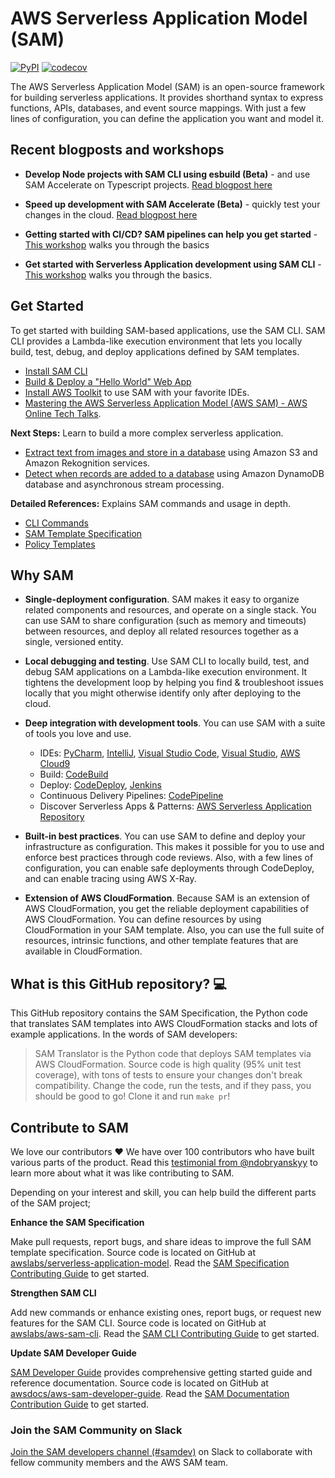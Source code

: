 # AWS Serverless Application Model (SAM)

[![PyPI](https://img.shields.io/pypi/v/aws-sam-translator)](https://pypi.org/project/aws-sam-translator/)
[![codecov](https://codecov.io/gh/aws/serverless-application-model/branch/master/graphs/badge.svg?style=flat)](https://codecov.io/gh/aws/serverless-application-model)

The AWS Serverless Application Model (SAM) is an open-source framework for building serverless applications.
It provides shorthand syntax to express functions, APIs, databases, and event source mappings.
With just a few lines of configuration, you can define the application you want and model it.

## Recent blogposts and workshops

* **Develop Node projects with SAM CLI using esbuild (Beta)** - and use SAM Accelerate on Typescript projects. [Read blogpost here](https://s12d.com/5Aa6u0o7)

* **Speed up development with SAM Accelerate (Beta)** - quickly test your changes in the cloud. [Read blogpost here](https://s12d.com/WeMib4nf)

* **Getting started with CI/CD? SAM pipelines can help you get started** - [This workshop](https://s12d.com/_JQ48d5T) walks you through the basics

* **Get started with Serverless Application development using SAM CLI** - [This workshop](https://s12d.com/Tq9ZE-Br) walks you through the basics.

## Get Started

To get started with building SAM-based applications, use the SAM CLI. SAM CLI provides a Lambda-like execution
environment that lets you locally build, test, debug, and deploy applications defined by SAM templates.

* [Install SAM CLI](https://docs.aws.amazon.com/serverless-application-model/latest/developerguide/serverless-sam-cli-install.html)
* [Build & Deploy a "Hello World" Web App](https://docs.aws.amazon.com/serverless-application-model/latest/developerguide/serverless-quick-start.html)
* [Install AWS Toolkit](https://aws.amazon.com/getting-started/tools-sdks/#IDE_and_IDE_Toolkits) to use SAM with your favorite IDEs.
* [Mastering the AWS Serverless Application Model (AWS SAM) - AWS Online Tech Talks](https://www.youtube.com/watch?v=QBBewrKR1qg).

**Next Steps:** Learn to build a more complex serverless application.
* [Extract text from images and store in a database](https://docs.aws.amazon.com/serverless-application-model/latest/developerguide/serverless-example-s3.html) using Amazon S3 and Amazon Rekognition services.
* [Detect when records are added to a database](https://docs.aws.amazon.com/serverless-application-model/latest/developerguide/serverless-example-ddb.html) using Amazon DynamoDB database and asynchronous stream processing.


**Detailed References:** Explains SAM commands and usage in depth.
* [CLI Commands](https://docs.aws.amazon.com/serverless-application-model/latest/developerguide/serverless-sam-cli-command-reference.html)
* [SAM Template Specification](https://docs.aws.amazon.com/serverless-application-model/latest/developerguide/sam-specification.html)
* [Policy Templates](https://docs.aws.amazon.com/serverless-application-model/latest/developerguide/serverless-policy-templates.html)

## Why SAM

+ **Single\-deployment configuration**\. SAM makes it easy to organize related components and resources, and operate on a single stack\. You can use SAM to share configuration \(such as memory and timeouts\) between resources, and deploy all related resources together as a single, versioned entity\.

+ **Local debugging and testing**\. Use SAM CLI to locally build, test, and debug SAM applications on a Lambda-like execution environment. It tightens the development loop by helping you find & troubleshoot issues locally that you might otherwise identify only after deploying to the cloud.

+ **Deep integration with development tools**. You can use SAM with a suite of tools you love and use.
    + IDEs: [PyCharm](https://aws.amazon.com/pycharm/), [IntelliJ](https://aws.amazon.com/intellij/), [Visual Studio Code](https://aws.amazon.com/visualstudiocode/), [Visual Studio](https://aws.amazon.com/visualstudio/), [AWS Cloud9](https://aws.amazon.com/cloud9/)
    + Build: [CodeBuild](https://docs.aws.amazon.com/codebuild/latest/userguide/)
    + Deploy: [CodeDeploy](https://docs.aws.amazon.com/codedeploy/latest/userguide/), [Jenkins](https://wiki.jenkins.io/display/JENKINS/AWS+SAM+Plugin)
    + Continuous Delivery Pipelines: [CodePipeline](https://docs.aws.amazon.com/codepipeline/latest/userguide/)
    + Discover Serverless Apps & Patterns: [AWS Serverless Application Repository](https://docs.aws.amazon.com/serverlessrepo/latest/devguide/)

+ **Built\-in best practices**\. You can use SAM to define and deploy your infrastructure as configuration. This makes it possible for you to use and enforce best practices through code reviews. Also, with a few lines of configuration, you can enable safe deployments through CodeDeploy, and can enable tracing using AWS X\-Ray\.

+ **Extension of AWS CloudFormation**\. Because SAM is an extension of AWS CloudFormation, you get the reliable deployment capabilities of AWS CloudFormation\. You can define resources by using CloudFormation in your SAM template\. Also, you can use the full suite of resources, intrinsic functions, and other template features that are available in CloudFormation\.

## What is this GitHub repository? 💻

This GitHub repository contains the SAM Specification, the Python code that translates SAM templates into AWS CloudFormation stacks and lots of example applications.
In the words of SAM developers:

> SAM Translator is the Python code that deploys SAM templates via AWS CloudFormation. Source code is high quality (95% unit test coverage),
with tons of tests to ensure your changes don't break compatibility. Change the code, run the tests, and if they pass, you should be good to go!
Clone it and run `make pr`!

## Contribute to SAM

We love our contributors ❤️ We have over 100 contributors who have built various parts of the product.
Read this [testimonial from @ndobryanskyy](https://www.lohika.com/aws-sam-my-exciting-first-open-source-experience/) to learn
more about what it was like contributing to SAM.

Depending on your interest and skill, you can help build the different parts of the SAM project;

**Enhance the SAM Specification**

Make pull requests, report bugs, and share ideas to improve the full SAM template specification.
Source code is located on GitHub at [awslabs/serverless-application-model](https://github.com/awslabs/serverless-application-model).
Read the [SAM Specification Contributing Guide](https://github.com/awslabs/serverless-application-model/blob/master/CONTRIBUTING.md)
to get started.

**Strengthen SAM CLI**

Add new commands or enhance existing ones, report bugs, or request new features for the SAM CLI.
Source code is located on GitHub at [awslabs/aws-sam-cli](https://github.com/awslabs/aws-sam-cli). Read the [SAM CLI Contributing Guide](https://github.com/awslabs/aws-sam-cli/blob/develop/CONTRIBUTING.md) to 
get started.

**Update SAM Developer Guide**

[SAM Developer Guide](https://docs.aws.amazon.com/serverless-application-model/latest/developerguide/index.html) provides comprehensive getting started guide and reference documentation.
Source code is located on GitHub at [awsdocs/aws-sam-developer-guide](https://github.com/awsdocs/aws-sam-developer-guide).
Read the [SAM Documentation Contribution Guide](https://github.com/awsdocs/aws-sam-developer-guide/blob/master/CONTRIBUTING.md) to get
started.

### Join the SAM Community on Slack
[Join the SAM developers channel (#samdev)](https://join.slack.com/t/awsdevelopers/shared_invite/zt-yryddays-C9fkWrmguDv0h2EEDzCqvw) on Slack to collaborate with fellow community members and the AWS SAM team.
